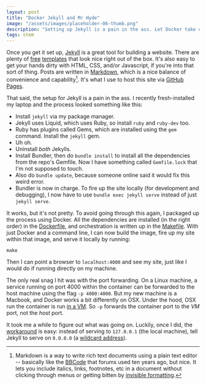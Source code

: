 ```yaml
---
layout: post
title: "Docker Jekyll and Mr Hyde"
image: "/assets/images/placeholder-06-thumb.png"
description: "Setting up Jekyll is a pain in the ass. Let Docker take care of it for you."
tags: stem
---
```


Once you get it set up, [Jekyll](https://jekyllrb.com/) is a great tool for building a website. There are plenty of [free](https://jekyllthemes.io/free) [templates](http://jekyllthemes.org/) that look nice right out of the box. It's also easy to get your hands dirty with HTML, CSS, and/or Javascript, if you're into that sort of thing. Posts are written in [Markdown](https://en.wikipedia.org/wiki/Markdown#Example), which is a nice balance of convenience and capability[^1]. It's what I use to host this site via [GitHub Pages](https://pages.github.com/). 

[^1]: Markdown is a way to write rich text documents using a plain text editor -- basically like the [BBCode](https://en.wikipedia.org/wiki/BBCode) that forums used ten years ago, but nice. It lets you include italics, links, footnotes, etc in a document without clicking through menus or getting bitten by [invisible formatting](https://xkcd.com/2109/). 

That said, the setup for Jekyll is a pain in the ass. I recently fresh-installed my laptop and the process looked something like this:

- Install `jekyll` via my package manager. 
- Jekyll uses Liquid, which uses Ruby, so install `ruby` and `ruby-dev` too. 
- Ruby has plugins called Gems, which are installed using the `gem` command. Install the `jekyll` gem. 
- Uh oh. 
- Uninstall *both* Jekylls. 
- Install Bundler, then do `bundle install` to install all the dependencies from the repo's Gemfile. Now I have something called `Gemfile.lock` that I'm not supposed to touch. 
- Also do `bundle update`, because someone online said it would fix this weird error. 
- Bundler is now in charge. To fire up the site locally (for development and debugging), I now have to use `bundle exec jekyll serve` instead of just `jekyll serve`. 

It works, but it's not pretty. To avoid going through this again, I packaged up the process using Docker. All the dependencies are installed (in the right order) in the [Dockerfile](https://github.com/charles-uno/charles-uno.github.io/blob/master/Dockerfile), and orchestration is written up in the [Makefile](https://github.com/charles-uno/charles-uno.github.io/blob/master/Makefile). With just Docker and a command line, I can now build the image, fire up my site within that image, and serve it locally by running:

```
make
```

Then I can point a browser to `localhost:4000` and see my site, just like I would do if running directly on my machine. 

The only real snag I hit was with the port forwarding. On a Linux machine, a service running on port 4000 within the container can be forwarded to the host machine using the flag `-p 4000:4000`. But my new machine is a Macbook, and Docker works a bit differently on OSX. Under the hood, OSX run the container is run [in a VM](https://docs.docker.com/docker-for-mac/networking/). So `-p` forwards the container port to the *VM* port, not the *host* port. 

It took me a while to figure out what was going on. Luckily, once I did, the [workaround](https://forums.docker.com/t/using-localhost-for-to-access-running-container/3148/9) is easy: instead of serving to `127.0.0.1` (the local machine), tell Jekyll to serve on `0.0.0.0` (a [wildcard address](https://www.howtogeek.com/225487/what-is-the-difference-between-127.0.0.1-and-0.0.0.0/)). 
